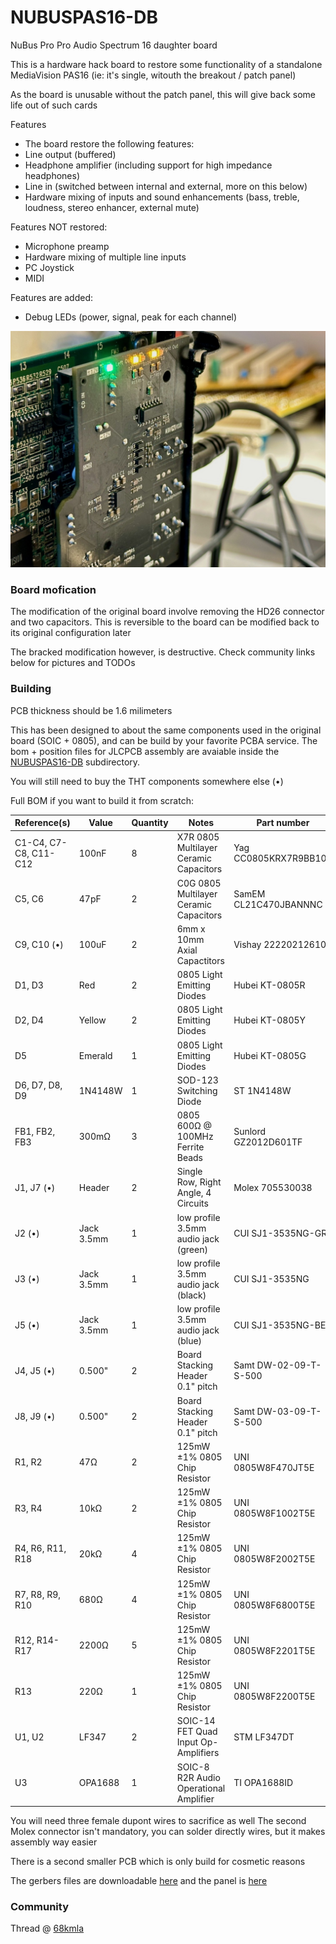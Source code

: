 # NUBUSPAS16-DB

NuBus Pro Pro Audio Spectrum 16 daughter board

This is a hardware hack board to restore some functionality of a standalone MediaVision PAS16 (ie: it's single, witouth the breakout / patch panel)

As the board is unusable without the patch panel, this will give back some life out of such cards

Features
* The board restore the following features:
* Line output (buffered)
* Headphone amplifier (including support for high impedance headphones)
* Line in (switched between internal and external, more on this below)
* Hardware mixing of inputs and sound enhancements (bass, treble, loudness, stereo enhancer, external mute)

Features NOT restored:
* Microphone preamp
* Hardware mixing of multiple line inputs
* PC Joystick
* MIDI

Features are added:
* Debug LEDs (power, signal, peak for each channel)

![NUBUSPAS16-DB](Images/closeup.jpeg)

### Board mofication
The modification of the original board involve removing the HD26 connector and two capacitors. This is reversible to the board can be modified back to its original configuration later

The bracked modification however, is destructive. Check community links below for pictures and TODOs

### Building

PCB thickness should be 1.6 milimeters 

This has been designed to about the same components used in the original board (SOIC + 0805), and can be build by your favorite PCBA service.
The bom + position files for JLCPCB assembly are avaiable inside the [NUBUSPAS16-DB](https://github.com/demik/oldworld/tree/master/EDA/NUBUSPAS16-DB/SMT) subdirectory. 

You will still need to buy the THT components somewhere else (•)

Full BOM if you want to build it from scratch:

| Reference(s)          | Value      | Quantity | Notes                                  | Part number           |
|-----------------------|------------|----------|----------------------------------------|-----------------------|
| C1-C4, C7-C8, C11-C12 | 100nF      | 8        | X7R 0805 Multilayer Ceramic Capacitors | Yag CC0805KRX7R9BB104 |
| C5, C6                | 47pF       | 2        | C0G 0805 Multilayer Ceramic Capacitors | SamEM CL21C470JBANNNC |
| C9, C10 (•)           | 100uF      | 2        | 6mm x 10mm Axial Capactitors           | Vishay 222202126101   |
| D1, D3                | Red        | 2        | 0805 Light Emitting Diodes             | Hubei KT-0805R        |
| D2, D4                | Yellow     | 2        | 0805 Light Emitting Diodes             | Hubei KT-0805Y        |
| D5                    | Emerald    | 1        | 0805 Light Emitting Diodes             | Hubei KT-0805G        |
| D6, D7, D8, D9        | 1N4148W    | 1        | SOD-123 Switching Diode                | ST 1N4148W            |
| FB1, FB2, FB3         | 300mΩ      | 3        | 0805 600Ω @ 100MHz Ferrite Beads       | Sunlord GZ2012D601TF  |
| J1, J7 (•)            | Header     | 2        | Single Row, Right Angle, 4 Circuits    | Molex 705530038       |
| J2 (•)                | Jack 3.5mm | 1        | low profile 3.5mm audio jack (green)   | CUI SJ1-3535NG-GR     |
| J3 (•)                | Jack 3.5mm | 1        | low profile 3.5mm audio jack (black)   | CUI SJ1-3535NG        |
| J5 (•)                | Jack 3.5mm | 1        | low profile 3.5mm audio jack (blue)    | CUI SJ1-3535NG-BE     |
| J4, J5 (•)            | 0.500"     | 2        | Board Stacking Header 0.1" pitch       | Samt DW-02-09-T-S-500 |
| J8, J9 (•)            | 0.500"     | 2        | Board Stacking Header 0.1" pitch       | Samt DW-03-09-T-S-500 |
| R1, R2                | 47Ω        | 2        | 125mW ±1% 0805 Chip Resistor           | UNI 0805W8F470JT5E    |
| R3, R4                | 10kΩ       | 2        | 125mW ±1% 0805 Chip Resistor           | UNI 0805W8F1002T5E    |
| R4, R6, R11, R18      | 20kΩ       | 4        | 125mW ±1% 0805 Chip Resistor           | UNI 0805W8F2002T5E    |
| R7, R8, R9, R10       | 680Ω       | 4        | 125mW ±1% 0805 Chip Resistor           | UNI 0805W8F6800T5E    |
| R12, R14-R17          | 2200Ω      | 5        | 125mW ±1% 0805 Chip Resistor           | UNI 0805W8F2201T5E    |
| R13                   | 220Ω       | 1        | 125mW ±1% 0805 Chip Resistor           | UNI 0805W8F2200T5E    |
| U1, U2                | LF347      | 2        | SOIC-14 FET Quad Input Op-Amplifiers   | STM LF347DT           |
| U3                    | OPA1688    | 1        | SOIC-8 R2R Audio Operational Amplifier | TI OPA1688ID          |

You will need three female dupont wires to sacrifice as well
The second Molex connector isn't mandatory, you can solder directly wires, but it makes assembly way easier

There is a second smaller PCB which is only build for cosmetic reasons

The gerbers files are downloadable [here](https://github.com/demik/oldworld/releases/download/NUBUSPAS16-DB%2Fv1.0.0/PAS16DB.zip) and the panel is [here](https://github.com/demik/oldworld/releases/download/NUBUSPAS16-DB%2Fv1.0.0/PAS16DB_Panel.zip)

### Community
Thread @ [68kmla](https://68kmla.org/bb/index.php?threads/nubuspas16-db-a-daughterboard-hack-to-restore-some-functionality-of-a-standalone-mediavision-pas16.47076/)